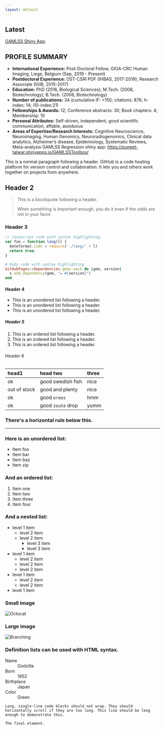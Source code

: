 ```yaml
---
layout: default
---
```


## **Latest**

[GAMLSS Shiny App](https://puneet-talwar.shinyapps.io/GAMLSSToolbox/).



## PROFILE SUMMARY

* **International Experience:** Post-Doctoral Fellow, GIGA-CRC Human Imaging, Liege, Belgium  (Sep, 2019 - Present) 
* **Postdoctoral Experience:** DST-CSRI PDF (IHBAS, 2017-2019); Research Associate (IGIB, 2015-2017)
* **Education:** PhD (2016, Biological Sciences); M.Tech. (2008, Biotechnology); B.Tech. (2006, Biotechnology)
* **Number of publications:** 34 (cumulative IF: >150; citations: 876; h-index: 14; i10-index:21) 
* **Fellowships & Awards:** 12; Conference abstracts: 30; Book chapters: 4; Membership: 10
* **Personal Attributes:** Self-driven, independent, good scientific communication, affable, assiduous
* **Areas of Expertise/Research Interests:** Cognitive Neuroscience, Neuroimaging, Human Genomics, Neuroradiogenomics, Clinical data analytics, Alzheimer’s disease, Epidemiology, Systematic Reviews, Meta-analysis
GAMLSS Regression shiny app: https://puneet-talwar.shinyapps.io/GAMLSSToolbox/

This is a normal paragraph following a header. GitHub is a code hosting platform for version control and collaboration. It lets you and others work together on projects from anywhere.

## Header 2

> This is a blockquote following a header.
>
> When something is important enough, you do it even if the odds are not in your favor.

### Header 3

```js
// Javascript code with syntax highlighting.
var fun = function lang(l) {
  dateformat.i18n = require('./lang/' + l)
  return true;
}
```

```ruby
# Ruby code with syntax highlighting
GitHubPages::Dependencies.gems.each do |gem, version|
  s.add_dependency(gem, "= #{version}")
end
```

#### Header 4

*   This is an unordered list following a header.
*   This is an unordered list following a header.
*   This is an unordered list following a header.

##### Header 5

1.  This is an ordered list following a header.
2.  This is an ordered list following a header.
3.  This is an ordered list following a header.

###### Header 6

| head1        | head two          | three |
|:-------------|:------------------|:------|
| ok           | good swedish fish | nice  |
| out of stock | good and plenty   | nice  |
| ok           | good `oreos`      | hmm   |
| ok           | good `zoute` drop | yumm  |

### There's a horizontal rule below this.

* * *

### Here is an unordered list:

*   Item foo
*   Item bar
*   Item baz
*   Item zip

### And an ordered list:

1.  Item one
1.  Item two
1.  Item three
1.  Item four

### And a nested list:

- level 1 item
  - level 2 item
  - level 2 item
    - level 3 item
    - level 3 item
- level 1 item
  - level 2 item
  - level 2 item
  - level 2 item
- level 1 item
  - level 2 item
  - level 2 item
- level 1 item

### Small image

![Octocat](https://github.githubassets.com/images/icons/emoji/octocat.png)

### Large image

![Branching](https://guides.github.com/activities/hello-world/branching.png)


### Definition lists can be used with HTML syntax.

<dl>
<dt>Name</dt>
<dd>Godzilla</dd>
<dt>Born</dt>
<dd>1952</dd>
<dt>Birthplace</dt>
<dd>Japan</dd>
<dt>Color</dt>
<dd>Green</dd>
</dl>

```
Long, single-line code blocks should not wrap. They should horizontally scroll if they are too long. This line should be long enough to demonstrate this.
```

```
The final element.
```
